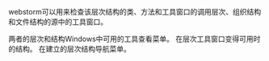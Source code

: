 webstorm可以用来检查该层次结构的类、方法和工具窗口的调用层次、组织结构和文件结构的源中的工具窗口。

两者的层次和结构Windows中可用的工具查看菜单。
在层次工具窗口变得可用时的结构。
在建立的层次结构导航菜单。